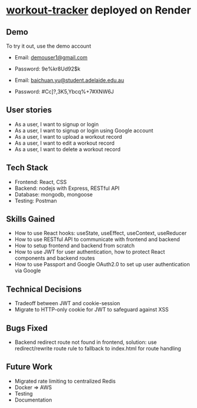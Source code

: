 # [workout-tracker](https://workout-tracker-frontend-1gjy.onrender.com/) deployed on Render

## Demo
To try it out, use the demo account
- Email: demouser1@gmail.com
- Password: 9e%kr8Ud92$k

- Email: baichuan.yu@student.adelaide.edu.au
- Password: #Cc]?,3K5,Ybcq%+7#XNW6J

## User stories
* As a user, I want to signup or login
* As a user, I want to signup or login using Google account
* As a user, I want to upload a workout record
* As a user, I want to edit a workout record
* As a user, I want to delete a workout record


## Tech Stack
* Frontend: React, CSS
* Backend: nodejs with Express, RESTful API
* Database: mongodb, mongoose
* Testing: Postman

## Skills Gained
* How to use React hooks: useState, useEffect, useContext, useReducer
* How to use RESTful API to communicate with frontend and backend
* How to setup frontend and backend from scratch
* How to use JWT for user authentication, how to protect React components and backend routes
* How to use Passport and Google OAuth2.0 to set up user authentication via Google

## Technical Decisions
* Tradeoff between JWT and cookie-session
* Migrate to HTTP-only cookie for JWT to safeguard against XSS

## Bugs Fixed
* Backend redirect route not found in frontend, solution: use redirect/rewrite route rule to fallback to index.html for route handling


## Future Work
* Migrated rate limiting to centralized Redis
* Docker => AWS
* Testing
* Documentation



